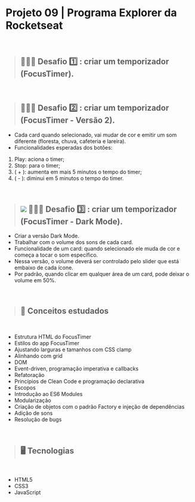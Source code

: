 # Projeto 09 | Programa Explorer da Rocketseat


<br>

> ## 👩🏻‍💻 Desafio 1️⃣ : criar um temporizador (FocusTimer). 

<br>

> ## 👩🏻‍💻 Desafio 2️⃣ : criar um temporizador (FocusTimer - Versão 2). <br>
- Cada card quando selecionado, vai mudar de cor e emitir um som diferente (floresta, chuva, cafeteria e lareira). 
- Funcionalidades esperadas dos botões:
1) Play: aciona o timer;
2) Stop: para o timer;
3) ( + ): aumenta em mais 5 minutos o tempo do timer;
4) ( - ): diminui em 5 minutos o tempo do timer. 

<br>

> ## <img src="https://img.shields.io/badge/STATUS-EM%20DESENVOLVIMENTO-green"> 👩🏻‍💻 Desafio 3️⃣ : criar um temporizador (FocusTimer - Dark Mode).
- Criar a versão Dark Mode.
- Trabalhar com o volume dos sons de cada card.
- Funcionalidade de um card: quando selecionado ele muda de cor e começa a tocar o som específico.
- Nessa versão, o volume deverá ser controlado pelo slider que está embaixo de cada ícone.
- Por padrão, quando clicar em qualquer área de um card, pode deixar o volume em 50%.

<br>

> ## 📝 Conceitos estudados
<br>

- Estrutura HTML do FocusTimer
- Estilos do app FocusTimer
- Ajustando larguras e tamanhos com CSS clamp
- Alinhando com grid 
- DOM 
- Event-driven, programação imperativa e callbacks
- Refatoração
- Princípios de Clean Code e programação declarativa
- Escopos
- Introdução ao ES6 Modules
- Modularização 
- Criação de objetos com o padrão Factory e injeção de dependências
- Adição de sons
- Resolução de bugs 

<br>

> ## 🖥️ Tecnologias

<br>

- HTML5  
- CSS3
- JavaScript

<br>

